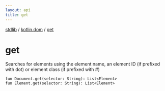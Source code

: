 ```yaml
---
layout: api
title: get
---
```

[stdlib](../index.md) / [kotlin.dom](index.md) / [get](get.md)

# get
Searches for elements using the element name, an element ID (if prefixed with dot) or element class (if prefixed with #)
```
fun Document.get(selector: String): List<Element>
fun Element.get(selector: String): List<Element>
```
